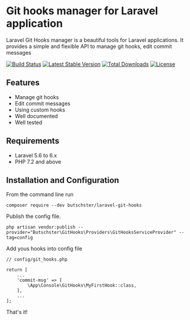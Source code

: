 # Git hooks manager for Laravel application

Laravel Git Hooks manager is a beautiful tools for Laravel applications. 
It provides a simple and flexible API to manage git hooks, edit commit messages

[![Build Status](https://travis-ci.org/butschster/LaravelGitHooks.svg?branch=master)](https://travis-ci.org/butschster/LaravelGitHooks) [![Latest Stable Version](https://packagist.org/packages/butschster/laravel-git-hooks/v/stable)](https://packagist.org/packages/butschster/laravel-git-hooks) [![Total Downloads](https://packagist.org/packages/butschster/laravel-git-hooks/downloads)](https://packagist.org/packages/butschster/laravel-git-hooks) [![License](https://poser.pugx.org/butschster/laravel-git-hooks/license)](https://packagist.org/packages/butschster/meta-tags)


## Features

- Manage git hooks
- Edit commit messages
- Using custom hooks
- Well documented
- Well tested

## Requirements

- Laravel 5.6 to 6.x
- PHP 7.2 and above

## Installation and Configuration

From the command line run

    composer require --dev butschster/laravel-git-hooks

Publish the config file.

    php artisan vendor:publish --provider="Butschster\GitHooks\Providers\GitHooksServiceProvider" --tag=config
    
Add yous hooks into config file

    // config/git_hooks.php
    
    return [
        ...
        'commit-msg' => [
            \App\Console\GitHooks\MyFirstHook::class,
        ],
        ...
    ];

That's it!


